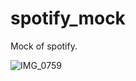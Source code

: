 # spotify_mock

Mock of spotify.

![IMG_0759](https://user-images.githubusercontent.com/43510799/93510349-fcfcfd80-f95b-11ea-8c41-8613ae7ff27f.jpg)

